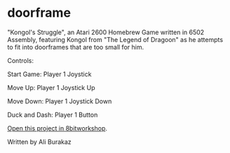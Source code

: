 doorframe
=====
"Kongol's Struggle", an Atari 2600 Homebrew Game written in 6502 Assembly, featuring Kongol from "The Legend of Dragoon" as he attempts to fit into doorframes that are too small for him. 

Controls:

Start Game:
Player 1 Joystick

Move Up:
Player 1 Joystick Up

Move Down:
Player 1 Joystick Down

Duck and Dash:
Player 1 Button

[Open this project in 8bitworkshop](http://8bitworkshop.com/redir.html?platform=vcs&githubURL=https%3A%2F%2Fgithub.com%2Fyoyatime%2Fdoorframe&file=doorframe.a).


Written by Ali Burakaz
